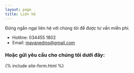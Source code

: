 ```yaml
---
layout: page
title: Liên hệ
---
```


Đừng ngần ngại liên hệ với chúng tôi để được tư vấn miễn phí.

* Hotline: 034455 1802
* Email: mayanedms@gmail.com

### Hoặc gửi yêu cầu cho chúng tôi dưới đây:
{% include site-form.html %}

